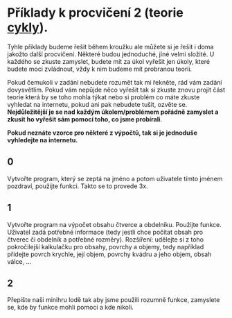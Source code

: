 # Příklady k procvičení 2 (teorie [cykly](../teorie/9_funkce.ipynb)).

Tyhle přiklady budeme řešit během kroužku ale můžete si je řešit i doma jakožto další procvičení. Některé budou jednoduché, jíné velmi složité. U každého se zkuste zamyslet, budete mít za úkol vyřešit jen úkoly, které budete moci zvládnout, vždy k nim budeme mít probranou teorii. 

Pokud čemukoli v zadání nebudete rozumět tak mi řekněte, rád vám zadání dovysvětlím. Pokud vám nepůjde něco vyřešit tak si zkuste znovu projít část teorie která by se toho mohla týkat nebo si problém co máte zkuste vyhledat na internetu, pokud ani pak nebudete tušit, ozvěte se. **Nejdůležitější je se nad každým úkolem/problémem pořádně zamyslet a zkusit ho vyřešit sám pomocí toho, co jsme probírali**.  

**Pokud neznáte vzorce pro některé z výpočtů, tak si je jednoduše vyhledejte na internetu.**

## 0
Vytvořte program, který se zeptá na jméno a potom uživatele tímto jménem pozdraví, použijte funkci. Takto se to provede 3x.

## 1
Vytvořte program na výpočet obsahu čtverce a obdelníku. Použijte funkce. Uživatel zadá potřebné informace (tedy jestli chce počítat obsah pro čtverec či obdelník a potřebné rozměry). Rozšíření: udělejte si z toho pokročilejší kalkulačku pro obsahy, povrchy a objemy, tedy například přidejte povrch krychle, její objem, povrchy kvádru a jeho objem, obsah válce, ...

## 2
Přepište naši minihru lodě tak aby jsme použili rozumně funkce, zamyslete se, kde by funkce mohli pomoci a kde nikoli.